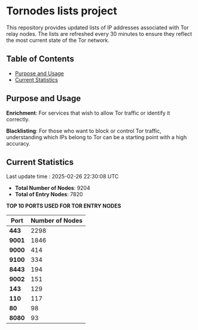 # Tornodes lists project

This repository provides updated lists of IP addresses associated with Tor relay nodes. The lists are refreshed every 30 minutes to ensure they reflect the most current state of the Tor network.

## Table of Contents

- [Purpose and Usage](#purpose-and-usage)
- [Current Statistics](#current-statistics)


## Purpose and Usage

**Enrichment**: For services that wish to allow Tor traffic or identify it correctly.

**Blacklisting**: For those who want to block or control Tor traffic, understanding which IPs belong to Tor can be a starting point with a high accuracy.

## Current Statistics

Last update time : 2025-02-26 22:30:08 UTC

- **Total Number of Nodes**: 9204
- **Total of Entry Nodes**: 7820

**TOP 10 PORTS USED FOR TOR ENTRY NODES**

| **Port** | **Number of Nodes** |
|------|-----------------|
| **443**   | 2298  |
| **9001**   | 1846  |
| **9000**   | 414  |
| **9100**   | 334  |
| **8443**   | 194  |
| **9002**   | 151  |
| **143**   | 129  |
| **110**   | 117  |
| **80**   | 98  |
| **8080**   | 93  |

